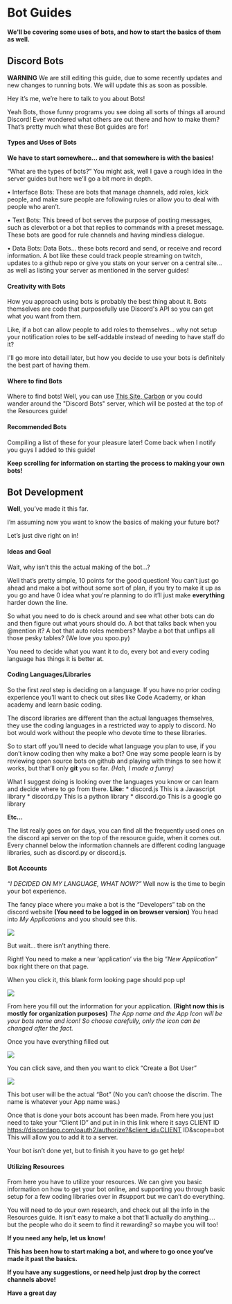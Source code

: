 # Bot Guides

**We'll be covering some uses of bots, and how to start the basics of them as well.**


## Discord Bots

**WARNING** We are still editing this guide, due to some recently updates and new changes to running bots. We will update this as soon as possible.

Hey it’s me, we’re here to talk to you about Bots!

Yeah Bots, those funny programs you see doing all sorts of things all around Discord! Ever wondered what others are out there and how to make them? That’s pretty much what these Bot guides are for!

#### Types and Uses of Bots

**We have to start somewhere… and that somewhere is with the basics!**

“What are the types of bots?” You might ask, well I gave a rough idea in the server guides but here we’ll go a bit more in depth.


  • Interface Bots:
These are bots that manage channels, add roles, kick people, and make sure people are following rules or allow you to deal with people who aren’t.


 • Text Bots:
This breed of bot serves the purpose of posting messages, such as cleverbot or a bot that replies to commands with a preset message. These bots are good for rule channels and having mindless dialogue.


 • Data Bots:
Data Bots… these bots record and send, or receive and record information. A bot like these could track people streaming on twitch, updates to a github repo or give you stats on your server on a central site… as well as listing your server as mentioned in the server guides!

#### Creativity with Bots

How you approach using bots is probably the best thing about it. Bots themselves are code that purposefully use Discord's API so you can get what you want from them.

Like, if a bot can allow people to add roles to themselves... why not setup your notification roles to be self-addable instead of needing to have staff do it?

I'll go more into detail later, but how you decide to use your bots is definitely the best part of having them.

#### Where to find Bots

Where to find bots! Well, you can use [This Site, Carbon](https://www.carbonitex.net/discord/bots) or you could wander around the "Discord Bots" server, which will be posted at the top of the Resources guide!

#### Recommended Bots

Compiling a list of these for your pleasure later! Come back when I notify you guys I added to this guide!


**Keep scrolling for information on starting the process to making your own bots!**


## Bot Development


**Well**, you’ve made it this far.

I’m assuming now you want to know the basics of making your future bot?

Let’s just dive right on in!


#### Ideas and Goal

Wait, why isn’t this the actual making of the bot…?

Well that’s pretty simple, 10 points for the good question! You can’t just go ahead and make a bot without some sort of plan, if you try to make it up as you go and have 0 idea what you're planning to do it’ll just make **everything** harder down the line.

So what you need to do is check around and see what other bots can do and then figure out what yours should do. A bot that talks back when you @mention it? A bot that auto roles members? Maybe a bot that unflips all those pesky tables? (We love you spoo.py)

You need to decide what you want it to do, every bot and every coding language has things it is better at.


#### Coding Languages/Libraries

So the first _real_ step is deciding on a language. If you have no prior coding experience you’ll want to check out sites like Code Academy, or khan academy and learn basic coding.

The discord libraries are different than the actual languages themselves, they use the coding languages in a restricted way to apply to discord. No bot would work without the people who devote time to these libraries.

So to start off you’ll need to decide what language you plan to use, if you don’t know coding then why make a bot? One way some people learn is by reviewing open source bots on github and playing with things to see how it works, but that’ll only **git** you so far. _(Hah, I made a funny)_

What I suggest doing is looking over the languages you know or can learn and decide where to go from there. **Like:** * discord.js This is a Javascript library * discord.py This is a python library * discord.go This is a google go library

**Etc...**

The list really goes on for days, you can find all the frequently used ones on the discord api server on the top of the resource guide, when it comes out. Every channel below the information channels are different coding language libraries, such as discord.py or discord.js.


#### Bot Accounts

_“I DECIDED ON MY LANGUAGE, WHAT NOW?”_ Well now is the time to begin your bot experience.

The fancy place where you make a bot is the “Developers” tab on the discord website **(You need to be logged in on browser version)** You head into _My Applications_ and you should see this.

![](http://i.imgur.com/rkLTlMk.png)

But wait… there isn’t anything there.

Right! You need to make a new ‘application’ via the big _”New Application”_ box right there on that page.

When you click it, this blank form looking page should pop up! 

![](http://i.imgur.com/lnYrxxu.png)

From here you fill out the information for your application. **(Right now this is mostly for organization purposes)** _The App name and the App Icon will be your bots name and icon! So choose carefully, only the icon can be changed after the fact._

Once you have everything filled out 

![](http://i.imgur.com/167cRs7.png)

You can click save, and then you want to click “Create a Bot User” 

![](http://i.imgur.com/OrmBTfq.png)

This bot user will be the actual “Bot” (No you can’t choose the discrim. The name is whatever your App name was.)

Once that is done your bots account has been made. From here you just need to take your “Client ID” and put in in this link where it says CLIENT ID https://discordapp.com/oauth2/authorize?&client_id=CLIENT ID&scope=bot This will allow you to add it to a server.

Your bot isn’t done yet, but to finish it you have to go get help!


#### Utilizing Resources

From here you have to utilize your resources. We can give you basic information on how to get your bot online, and supporting you through basic setup for a few coding libraries over in #support but we can’t do everything.

You will need to do your own research, and check out all the info in the Resources guide.
It isn’t easy to make a bot that’ll actually do anything.... but the people who do it seem to find it rewarding? so maybe you will too!

**If you need any help, let us know!**

**This has been how to start making a bot, and where to go once you’ve made it past the basics.**

**If you have any suggestions, or need help just drop by the correct channels above!**

**Have a great day**
